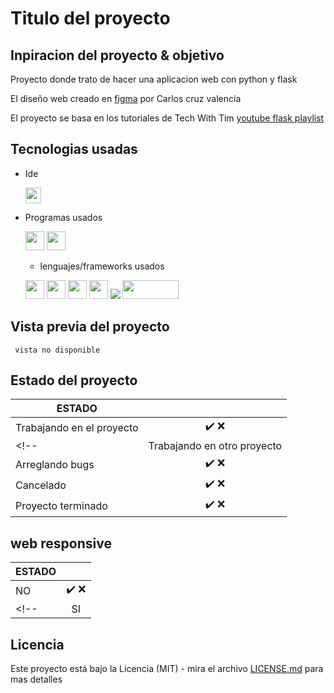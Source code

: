 # Titulo del proyecto
## Inpiracion del proyecto & objetivo

Proyecto donde trato de hacer una aplicacion web con python y flask

El diseño web creado en <a href="https://www.figma.com/file/kP0SJhf4iDDa9kAzsz1LM1/Github-projects?node-id=0%3A1">figma</a> por Carlos cruz valencia

El proyecto se basa en los tutoriales de Tech With Tim  <a href="https://www.youtube.com/playlist?list=PLzMcBGfZo4-n4vJJybUVV3Un_NFS5EOgX">youtube flask playlist</a>
## Tecnologias usadas
- Ide
    <!-- visual studio code -->
    <code><img height="25" src="https://img.shields.io/badge/Visual_Studio_Code-0078D4?style=for-the-badge&logo=visual%20studio%20code&logoColor=white"></code>

- Programas usados
    <!-- figma -->
    <code><img height="30" src="https://img.shields.io/badge/Figma-F24E1E?style=for-the-badge&logo=figma&logoColor=white"></code><!-- gitkraken -->
    <code><img height="30" src="https://img.shields.io/badge/GitKraken-179287?style=for-the-badge&logo=GitKraken&logoColor=white"></code>
    
    - lenguajes/frameworks usados
    <!-- bootstrap -->
    <!-- html -->
    <code><img height="30" src="https://img.shields.io/badge/HTML5-E34F26?style=for-the-badge&logo=html5&logoColor=white"></code><!-- css -->
    <code><img height="30" src="https://img.shields.io/badge/CSS3-1572B6?style=for-the-badge&logo=css3&logoColor=white"></code><!-- python -->
    <code><img height="30" src="https://img.shields.io/badge/Python-3776AB?style=for-the-badge&logo=python&logoColor=white"></code><!-- sass -->
    <code><img height="30" src="https://img.shields.io/badge/Sass-CC6699?style=for-the-badge&logo=sass&logoColor=white"></code><!-- javascript -->
    <code><img src="https://img.shields.io/badge/JavaScript-323330?style=for-the-badge&logo=javascript&logoColor=F7DF1E"></img></code>
        <code><img src="https://i.postimg.cc/0QLfkqmD/pocoo-flask-ar21.png)](https://postimg.cc/jw4NcmMS" height="30" width="90"></img></code>

## Vista previa del proyecto
`` vista no disponible``
<!-- <img src="project-preview.png" aling="center"></img> -->
<!-- <img src="project-preview.gif" aling="center"></img> -->
## Estado del proyecto
<!-- <a href=""> En el caso de que el proyecto tenga trello</a> -->
|             ESTADO                |             |
| -------------------------- | :----------------: | 
| Trabajando en el proyecto           |         ✔️  ❌    |  
<!-- | Trabajando en otro proyecto          |         ✔️  ❌    |  
| Arreglando bugs           |         ✔️  ❌    |
| Cancelado           |         ✔️  ❌    |
| Proyecto terminado           |         ✔️  ❌    |  -->

## web responsive
|             ESTADO                |             |
| -------------------------- | :----------------: | 
| NO          |         ✔️  ❌    |  
<!-- | SI          |         ✔️  ❌    |   -->

## Licencia
Este proyecto está bajo la Licencia (MIT) - mira el archivo [LICENSE.md](LICENSE.md)  para mas detalles